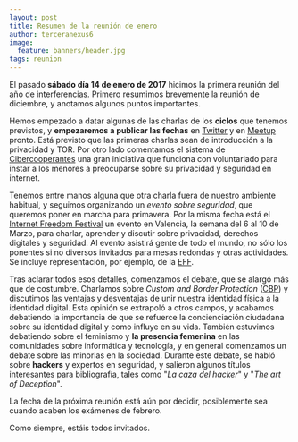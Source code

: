 ```yaml
---
layout: post
title: Resumen de la reunión de enero
author: terceranexus6
image:
  feature: banners/header.jpg
tags: reunion
---
```


El pasado **sábado día 14 de enero de 2017** hicimos la primera reunión del año de interferencias. Primero resumimos brevemente la reunión de diciembre, y anotamos algunos puntos importantes.

Hemos empezado a datar algunas de las charlas de los **ciclos** que tenemos previstos, y **empezaremos a publicar las fechas** en [Twitter](https://twitter.com/Inter_ferencias) y en [Meetup](https://www.meetup.com/es-ES/Granada-Geek/) pronto. Está previsto que las primeras charlas sean de introducción a la privacidad y TOR. Por otro lado comentamos el sistema de [Cibercooperantes](https://menores.osi.es/cibercooperantes) una gran iniciativa que funciona con voluntariado para instar a los menores a preocuparse sobre su  privacidad y seguridad en internet.

Tenemos entre manos alguna que otra charla fuera de nuestro ambiente habitual, y seguimos organizando un *evento sobre seguridad*, que queremos poner en marcha para primavera. Por la misma fecha está el [Internet Freedom Festival](https://internetfreedomfestival.org/) un evento en Valencia, la semana del 6 al 10 de Marzo, para charlar, aprender y discutir sobre privacidad, derechos digitales y seguridad. Al evento asistirá gente de todo el mundo, no sólo los ponentes si no diversos invitados para mesas redondas y otras actividades. Se incluye representación, por ejemplo, de la [EFF](https://www.eff.org).

Tras aclarar todos esos detalles, comenzamos el debate, que se alargó más que de costumbre. Charlamos sobre _Custom and Border Protection_ ([CBP](https://www.eff.org/es/deeplinks/2016/09/cbp-fails-meaningfully-address-risks-gathering-social-media-handles)) y discutimos las ventajas y desventajas de unir nuestra identidad física a la identidad digital. Esta opinión se extrapoló a otros campos, y acabamos debatiendo la importancia de que se refuerce la concienciación ciudadana sobre su identidad digital y como influye en su vida. También estuvimos debatiendo sobre el feminismo y **la presencia femenina** en las comunidades sobre informática y tecnología, y en general comenzamos un debate sobre las minorias en la sociedad. Durante este debate, se habló sobre **hackers** y expertos en seguridad, y salieron algunos títulos interesantes para bibliografía, tales como "_La caza del hacker_" y "_The art of Deception_".

La fecha de la próxima reunión está aún por decidir, posiblemente sea cuando acaben los exámenes de febrero.

Como siempre, estáis todos invitados.
